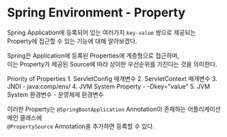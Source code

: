 # Spring Environment - Property

Spring Application에 등록되어 있는 여러가지 `key-value` 쌍으로 제공되는  
Property에 접근할 수 있는 기능에 대해 알아보겠다.

Spring은 Application에 등록된 Properties에 계층형으로 접근하며,  
이는 Property가 제공된 Source에 따라 상이한 우선순위를 가진다는 것을 의미한다.  

Priority of Properties
    1. ServletConfig 매개변수
    2. ServletContext 매개변수
    3. JNDI - java:comp/env/
    4. JVM System Property - -Dkey="value"
    5. JVM System 환경변수 - 운영체제 환경변수

이러한 Property는 `@SpringBootApplication` Annotation이 존재하는 어플리케이션 메인 클래스에  
`@PropertySource` Annotation을 추가하면 등록할 수 있다.
